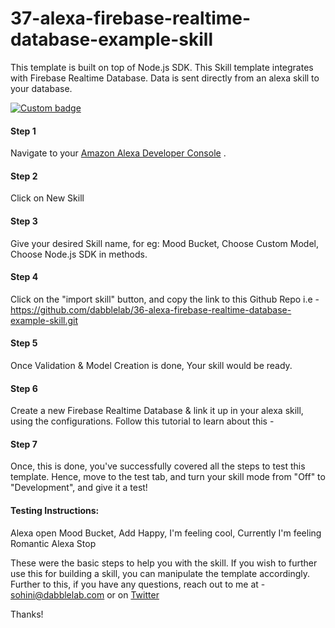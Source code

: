 # 37-alexa-firebase-realtime-database-example-skill
This template is built on top of Node.js SDK. This Skill template integrates with Firebase Realtime Database. Data is sent directly from an alexa skill to your database.

[![Custom badge](https://img.shields.io/endpoint?url=https://badges-shields-io-88j4y07yzimq.runkit.sh)](https://deploy.dabble.dev/deploy/v2/h0zv1fepf7)

#### Step 1  
Navigate to your [Amazon Alexa Developer Console](https://developer.amazon.com/alexa/console/ask) .

#### Step 2 
Click on New Skill

#### Step 3 
Give your desired Skill name, for eg: Mood Bucket, Choose Custom Model, Choose Node.js SDK in methods.

#### Step 4 
Click on the "import skill" button, and copy the link to this Github Repo i.e - https://github.com/dabblelab/36-alexa-firebase-realtime-database-example-skill.git

#### Step 5 
Once Validation & Model Creation is done, Your skill would be ready.

#### Step 6 
Create a new Firebase Realtime Database & link it up in your alexa skill, using the configurations. Follow this tutorial to learn about this - 

#### Step 7 
Once, this is done, you've successfully covered all the steps to test this template. Hence, move to the test tab, and turn your skill mode from "Off" to "Development", and give it a test! 

#### Testing Instructions:

Alexa open Mood Bucket,
Add Happy,
I'm feeling cool,
Currently I'm feeling Romantic
Alexa Stop

These were the basic steps to help you with the skill. If you wish to further use this for building a skill, you can manipulate the template accordingly. Further to this, if you have any questions, reach out to me at - sohini@dabblelab.com or on [Twitter](https://twitter.com/TheSohini)

Thanks!